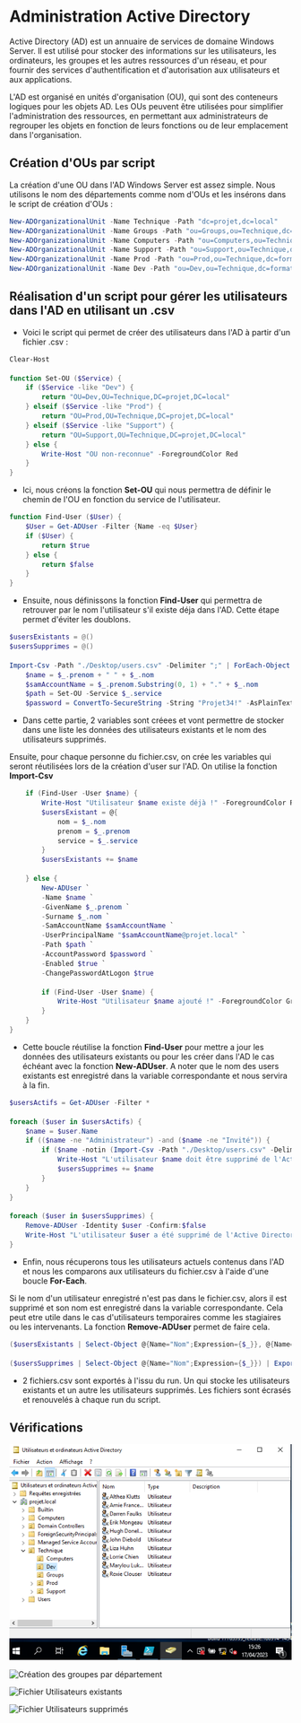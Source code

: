 # Administration Active Directory
Active Directory (AD) est un annuaire de services de domaine  Windows Server. Il est utilisé pour stocker des informations sur les utilisateurs, les ordinateurs, les groupes et les autres ressources d'un réseau, et pour fournir des services d'authentification et d'autorisation aux utilisateurs et aux applications.

L'AD est organisé en unités d'organisation (OU), qui sont des conteneurs logiques pour les objets AD. Les OUs peuvent être utilisées pour simplifier l'administration des ressources, en permettant aux administrateurs de regrouper les objets en fonction de leurs fonctions ou de leur emplacement dans l'organisation.

## Création d'OUs par script
La création d'une OU dans l'AD Windows Server est assez simple. Nous utilisons le nom des départements comme nom d'OUs et les insérons dans le script de création d'OUs :
```ps1
New-ADOrganizationalUnit -Name Technique -Path "dc=projet,dc=local"
New-ADOrganizationalUnit -Name Groups -Path "ou=Groups,ou=Technique,dc=formation,dc=local"
New-ADOrganizationalUnit -Name Computers -Path "ou=Computers,ou=Technique,dc=formation,dc=local"
New-ADOrganizationalUnit -Name Support -Path "ou=Support,ou=Technique,dc=formation,dc=local"
New-ADOrganizationalUnit -Name Prod -Path "ou=Prod,ou=Technique,dc=formation,dc=local"
New-ADOrganizationalUnit -Name Dev -Path "ou=Dev,ou=Technique,dc=formation,dc=local"
```


## Réalisation d'un script pour gérer les utilisateurs dans l'AD en utilisant un .csv
* Voici le script qui permet de créer des utilisateurs dans l'AD à partir d'un fichier .csv :

```ps1 
Clear-Host

function Set-OU ($Service) {
    if ($Service -like "Dev") {
        return "OU=Dev,OU=Technique,DC=projet,DC=local"
    } elseif ($Service -like "Prod") {
        return "OU=Prod,OU=Technique,DC=projet,DC=local"
    } elseif ($Service -like "Support") {
        return "OU=Support,OU=Technique,DC=projet,DC=local"
    } else {
        Write-Host "OU non-reconnue" -ForegroundColor Red
    }   
}
```
* Ici, nous créons la fonction **Set-OU** qui nous permettra de définir le chemin de l'OU en fonction du service de l'utilisateur.
```ps1
function Find-User ($User) {
    $User = Get-ADUser -Filter {Name -eq $User}
    if ($User) {
        return $true
    } else {
        return $false
    } 
}
```
* Ensuite, nous définissons la fonction **Find-User** qui permettra de retrouver par le nom l'utilisateur s'il existe déja dans l'AD. Cette étape permet d'éviter les doublons. 
```ps1
$usersExistants = @()
$usersSupprimes = @()

Import-Csv -Path "./Desktop/users.csv" -Delimiter ";" | ForEach-Object {
    $name = $_.prenom + " " + $_.nom
    $samAccountName = $_.prenom.Substring(0, 1) + "." + $_.nom
    $path = Set-OU -Service $_.service
    $password = ConvertTo-SecureString -String "Projet34!" -AsPlainText -Force
```
* Dans cette partie, 2 variables sont créees et vont permettre de stocker dans une liste les données des utilisateurs existants et le nom des utilisateurs supprimés.

Ensuite, pour chaque personne du fichier.csv, on crée les variables qui seront réutilisées lors de la création d'user sur l'AD. On utilise la fonction **Import-Csv**
```ps1
    if (Find-User -User $name) {
        Write-Host "Utilisateur $name existe déjà !" -ForegroundColor Red
        $usersExistant = @{
            nom = $_.nom
            prenom = $_.prenom
            service = $_.service
        }
        $usersExistants += $name

    } else {
        New-ADUser `
        -Name $name `
        -GivenName $_.prenom `
        -Surname $_.nom `
        -SamAccountName $samAccountName `
        -UserPrincipalName "$samAccountName@projet.local" `
        -Path $path `
        -AccountPassword $password `
        -Enabled $true `
        -ChangePasswordAtLogon $true

        if (Find-User -User $name) {
            Write-Host "Utilisateur $name ajouté !" -ForegroundColor Green
        }
    }
}
```
* Cette boucle réutilise la fonction **Find-User** pour mettre a jour les données des utilisateurs existants ou pour les créer dans l'AD le cas échéant avec la fonction **New-ADUser**. A noter que le nom des users existants est enregistré dans la variable correspondante et nous servira à la fin.
```ps1
$usersActifs = Get-ADUser -Filter *

foreach ($user in $usersActifs) {
    $name = $user.Name
    if (($name -ne "Administrateur") -and ($name -ne "Invité")) {
        if ($name -notin (Import-Csv -Path "./Desktop/users.csv" -Delimiter ";" | ForEach-Object {$_.prenom + " " + $_.nom})) {
            Write-Host "L'utilisateur $name doit être supprimé de l'Active Directory."
            $usersSupprimes += $name
        }
    }
}

foreach ($user in $usersSupprimes) {
    Remove-ADUser -Identity $user -Confirm:$false
    Write-Host "L'utilisateur $user a été supprimé de l'Active Directory." -ForegroundColor Green
}
```
* Enfin, nous récuperons tous les utilisateurs actuels contenus dans l'AD et nous les comparons aux utilisateurs du fichier.csv à l'aide d'une boucle **For-Each**.

Si le nom d'un utilisateur enregistré n'est pas dans le fichier.csv, alors il est supprimé et son nom est enregistré dans la variable correspondante. Cela peut etre utile dans le cas d'utilisateurs temporaires comme les stagiaires ou les intervenants. La fonction **Remove-ADUser** permet de faire cela. 
```ps1
($usersExistants | Select-Object @{Name="Nom";Expression={$_}}, @{Name="Prenom";Expression={$_.Value.prenom}}) | Export-Csv -Path "./Desktop/Utilisateurs_dej_connus.csv" -Delimiter ";" -NoTypeInformation

($usersSupprimes | Select-Object @{Name="Nom";Expression={$_}}) | Export-Csv -Path "./Desktop/Utilisateurs_supprimes.csv" -Delimiter ";" -NoTypeInformation 
```
* 2 fichiers.csv sont exportés à l'issu du run. Un qui stocke les utilisateurs existants et un autre les utilisateurs supprimés. Les fichiers sont écrasés et renouvelés à chaque run du script.

## Vérifications
![Organisations des OUs et intégration du personnel](/assets//verif1.png)

![Création des groupes par département](/assests/verif2.png)

![Fichier Utilisateurs existants](/assests/verif3.png)

![Fichier Utilisateurs supprimés](/assests/verif4.png)
